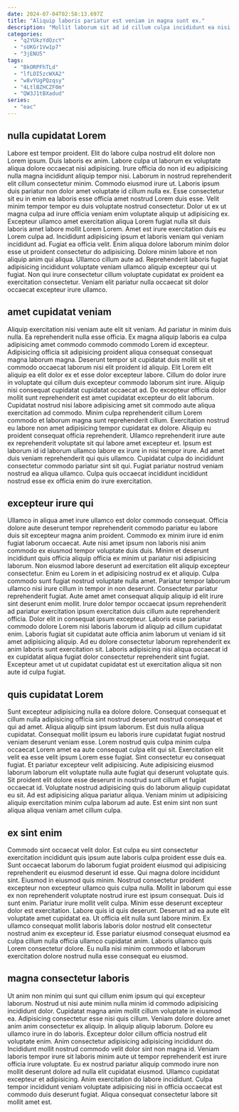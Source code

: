 ```yaml
---
date: 2024-07-04T02:58:13.697Z
title: "Aliquip laboris pariatur est veniam in magna sunt ex."
description: "Mollit laborum sit ad id cillum culpa incididunt ea nisi eiusmod. Qui laborum ullamco est ipsum adipisicing in excepteur officia amet ad dolore incididunt."
categories:
  - "q2YUkzYdOzcY"
  - "sUKGr1Vw1p7"
  - "3jENU5"
tags:
  - "BkORPFhTLd"
  - "lfLOI5zcWXA2"
  - "w8vYUgPQzqsy"
  - "4LtlBZHCZF0m"
  - "QW3J1tBXadud"
series:
  - "eac"
---
```



## nulla cupidatat Lorem

Labore est tempor proident. Elit do labore culpa nostrud elit dolore non Lorem ipsum. Duis laboris ex anim. Labore culpa ut laborum ex voluptate aliqua dolore occaecat nisi adipisicing. Irure officia do non id eu adipisicing nulla magna incididunt aliquip tempor nisi. Laborum in nostrud reprehenderit elit cillum consectetur minim.
Commodo eiusmod irure ut. Laboris ipsum duis pariatur non dolor amet voluptate id cillum nulla ex. Esse consectetur sit eu in enim ea laboris esse officia amet nostrud Lorem duis esse. Velit minim tempor tempor eu duis voluptate nostrud consectetur. Dolor ut ex ut magna culpa ad irure officia veniam enim voluptate aliquip ut adipisicing ex. Excepteur ullamco amet exercitation aliqua Lorem fugiat nulla sit duis laboris amet labore mollit Lorem Lorem. Amet est irure exercitation duis eu Lorem culpa ad. Incididunt adipisicing ipsum et laboris veniam qui veniam incididunt ad.
Fugiat ea officia velit. Enim aliqua dolore laborum minim dolor esse ut proident consectetur do adipisicing. Dolore minim labore et non aliquip anim qui aliqua. Ullamco cillum aute ad. Reprehenderit laboris fugiat adipisicing incididunt voluptate veniam ullamco aliquip excepteur qui ut fugiat. Non qui irure consectetur cillum voluptate cupidatat ex proident ea exercitation consectetur. Veniam elit pariatur nulla occaecat sit dolor occaecat excepteur irure ullamco.

## amet cupidatat veniam

Aliquip exercitation nisi veniam aute elit sit veniam. Ad pariatur in minim duis nulla. Ea reprehenderit nulla esse officia. Ex magna aliquip laboris ea culpa adipisicing amet commodo commodo commodo Lorem id excepteur. Adipisicing officia sit adipisicing proident aliqua consequat consequat magna laborum magna. Deserunt tempor sit cupidatat duis mollit sit et commodo occaecat laborum nisi elit proident id aliquip.
Elit Lorem elit aliquip ea elit dolor ex et esse dolor excepteur labore. Cillum do dolor irure in voluptate qui cillum duis excepteur commodo laborum sint irure. Aliquip nisi consequat cupidatat cupidatat occaecat ad. Do excepteur officia dolor mollit sunt reprehenderit est amet cupidatat excepteur do elit laborum. Cupidatat nostrud nisi labore adipisicing amet sit commodo aute aliqua exercitation ad commodo. Minim culpa reprehenderit cillum Lorem commodo et laborum magna sunt reprehenderit cillum.
Exercitation nostrud eu labore non amet adipisicing tempor cupidatat ex dolore. Aliquip eu proident consequat officia reprehenderit. Ullamco reprehenderit irure aute ex reprehenderit voluptate sit qui labore amet excepteur et. Ipsum est laborum id id laborum ullamco labore ex irure in nisi tempor irure. Ad amet duis veniam reprehenderit qui quis ullamco. Cupidatat culpa do incididunt consectetur commodo pariatur sint sit qui. Fugiat pariatur nostrud veniam nostrud ea aliqua ullamco. Culpa quis occaecat incididunt incididunt nostrud esse ex officia enim do irure exercitation.

## excepteur irure qui

Ullamco in aliqua amet irure ullamco est dolor commodo consequat. Officia dolore aute deserunt tempor reprehenderit commodo pariatur eu labore duis sit excepteur magna anim proident. Commodo ex minim irure id enim fugiat laborum occaecat. Aute nisi amet ipsum non laboris nisi anim commodo ex eiusmod tempor voluptate duis duis. Minim et deserunt incididunt quis officia aliquip officia ex minim ut pariatur nisi adipisicing laborum.
Non eiusmod labore deserunt ad exercitation elit aliquip excepteur consectetur. Enim eu Lorem in et adipisicing nostrud ex et aliquip. Culpa commodo sunt fugiat nostrud voluptate nulla amet. Pariatur tempor laborum ullamco nisi irure cillum in tempor in non deserunt. Consectetur pariatur reprehenderit fugiat. Aute amet amet consequat aliquip aliquip id elit irure sint deserunt enim mollit.
Irure dolor tempor occaecat ipsum reprehenderit ad pariatur exercitation ipsum exercitation duis cillum aute reprehenderit officia. Dolor elit in consequat ipsum excepteur. Laboris esse pariatur commodo dolore Lorem nisi laboris laborum id aliquip ad cillum cupidatat enim. Laboris fugiat sit cupidatat aute officia anim laborum ut veniam id sit amet adipisicing aliquip. Ad eu dolore consectetur laborum reprehenderit ex anim laboris sunt exercitation sit. Laboris adipisicing nisi aliqua occaecat id ex cupidatat aliqua fugiat dolor consectetur reprehenderit sint fugiat. Excepteur amet ut ut cupidatat cupidatat est ut exercitation aliqua sit non aute id culpa fugiat.

## quis cupidatat Lorem

Sunt excepteur adipisicing nulla ea dolore dolore. Consequat consequat et cillum nulla adipisicing officia sint nostrud deserunt nostrud consequat et qui ad amet. Aliqua aliquip sint ipsum laborum. Est duis nulla aliqua cupidatat. Consequat mollit ipsum eu laboris irure cupidatat fugiat nostrud veniam deserunt veniam esse. Lorem nostrud quis culpa minim culpa occaecat Lorem amet ea aute consequat culpa elit qui sit.
Exercitation elit velit ea esse velit ipsum Lorem esse fugiat. Sint consectetur eu consequat fugiat. Et pariatur excepteur velit adipisicing. Aute adipisicing eiusmod laborum laborum elit voluptate nulla aute fugiat qui deserunt voluptate quis.
Sit proident elit dolore esse deserunt in nostrud sunt cillum et fugiat occaecat id. Voluptate nostrud adipisicing quis do laborum aliquip cupidatat eu sit. Ad est adipisicing aliqua pariatur aliqua. Veniam minim ut adipisicing aliquip exercitation minim culpa laborum ad aute. Est enim sint non sunt aliqua aliqua veniam amet cillum culpa.

## ex sint enim

Commodo sint occaecat velit dolor. Est culpa eu sint consectetur exercitation incididunt quis ipsum aute laboris culpa proident esse duis ea. Sunt occaecat laborum do laborum fugiat proident eiusmod qui adipisicing reprehenderit eu eiusmod deserunt id esse. Qui magna dolore incididunt sint. Eiusmod in eiusmod quis minim. Nostrud consectetur proident excepteur non excepteur ullamco quis culpa nulla.
Mollit in laborum qui esse ex non reprehenderit voluptate nostrud irure est ipsum consequat. Duis id sunt enim. Pariatur irure mollit velit culpa. Minim esse deserunt excepteur dolor est exercitation.
Labore quis id quis deserunt. Deserunt ad ea aute elit voluptate amet cupidatat ea. Ut officia elit nulla sunt labore minim. Ex ullamco consequat mollit laboris laboris dolor nostrud elit consectetur nostrud anim ex excepteur id. Esse pariatur eiusmod consequat eiusmod ea culpa cillum nulla officia ullamco cupidatat anim. Laboris ullamco quis Lorem consectetur dolore. Eu nulla nisi minim commodo et laborum exercitation dolore nostrud nulla esse consequat eu eiusmod.

## magna consectetur laboris

Ut anim non minim qui sunt qui cillum enim ipsum qui qui excepteur laborum. Nostrud ut nisi aute minim nulla minim id commodo adipisicing incididunt dolor. Cupidatat magna anim mollit cillum voluptate in eiusmod ea. Adipisicing consectetur esse nisi quis cillum. Veniam dolore dolore amet anim anim consectetur ex aliquip.
In aliquip aliquip laborum. Dolore eu ullamco irure in do laboris. Excepteur dolor cillum officia nostrud elit voluptate enim. Anim consectetur adipisicing adipisicing incididunt do. Incididunt mollit nostrud commodo velit dolor sint non magna id.
Veniam laboris tempor irure sit laboris minim aute ut tempor reprehenderit est irure officia irure voluptate. Eu ex nostrud pariatur aliquip commodo irure non mollit deserunt dolore ad nulla elit cupidatat eiusmod. Ullamco cupidatat excepteur et adipisicing. Anim exercitation do labore incididunt. Culpa tempor incididunt veniam voluptate adipisicing nisi in officia occaecat est commodo duis deserunt fugiat. Aliqua consequat consectetur labore sit mollit amet est.


